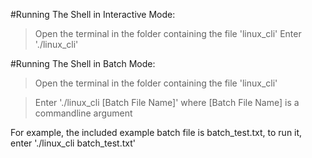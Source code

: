 #Running The Shell in Interactive Mode:
>Open the terminal in the folder containing the file 'linux_cli'
>Enter './linux_cli'

#Running The Shell in Batch Mode:
>Open the terminal in the folder containing the file 'linux_cli'

>Enter './linux_cli [Batch File Name]' where [Batch File Name] is a commandline argument
	
For example, the included example batch file is batch_test.txt, to run it, enter './linux_cli batch_test.txt'

